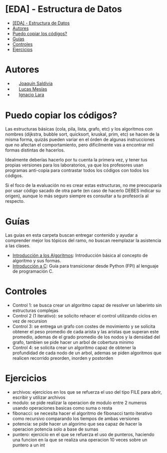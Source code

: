# [EDA] - Estructura de Datos

- [\[EDA\] - Estructura de Datos](#eda---estructura-de-datos)
- [Autores](#autores)
- [Puedo copiar los códigos?](#puedo-copiar-los-códigos)
- [Guías](#guías)
- [Controles](#controles)
- [Ejercicios](#ejercicios)


# Autores
- <img width="16" align="center" src="https://avatars.githubusercontent.com/u/97257980?v=4"></img> [Joaquín Saldivia](https://github.com/Klefur)
- <img width="16" align="center" src="https://avatars.githubusercontent.com/u/102250934?v=4"></img> [Lucas Mesías](https://github.com/Skyrdow)
- <img width="16" align="center" src="https://avatars.githubusercontent.com/u/71242366?v=4"></img> [Ignacio Lara](https://github.com/kappita)

# Puedo copiar los códigos?
Las estructuras básicas (cola, pila, lista, grafo, etc) y los algoritmos con nombres (dijkstra, bubble sort, quicksort, kruskal, prim, etc) se hacen de la misma forma, quizás pueden variar en el órden de algunas instrucciones que no afectan el comportamiento, pero dificilmente vas a encontrar mil formas distintas de hacerlos.

Idealmente deberías hacerlo por tu cuenta la primera vez, y tener tus propias versiones para los laboratorios, ya que los profesores usan programas anti-copia para contrastar todos los códigos con todos los códigos.

Si el foco de la evaluación no es crear estas estructuras, no me preocuparía por usar código sacado de otra parte (en caso de hacerlo DEBES indicar su origen), aunque lo más seguro siempre es consultar a tu profesor/a al respecto.

# Guías
Las guías en esta carpeta buscan entregar contenido y ayudar a comprender mejor los tópicos del ramo, no buscan reemplazar la asistencia a las clases.
- [Introducción a los Algoritmos](./Algoritmos.md): Introducción básica al concepto de algoritmo y sus formas.
- [Introducción a C](./Introducción%20a%20C.md): Guía para transicionar desde Python (FPI) al lenguaje de programación C.



# Controles

- Control 1: se busca crear un algoritmo capaz de resolver un laberinto sin estructuras complejas
- Control 2 (1 iterativo): se solicito rehacer el control utilizando ciclos en vez de recursion
- Control 3: se entrega un grafo con costes de movimiento y se solicita obtener el peso promedio de cada arista y las aristas que superan este promedio, ademas de el grado promedio de los nodos y la densidad del grafo, tambien se pide hacer un arbol de cobertura minimo
- Control 4: se solicita crear un algoritmo capaz de obtener la profundidad de cada nodo de un arbol, ademas se piden algoritmos que realicen recorrido preorden, inorden y postorden

# Ejercicios

- archivos: ejercicios en los que se refuerza el uso del tipo FILE para abrir, escribir y utilizar archivos
- modulo: se pide realizar la operacion de modulo entre 2 numeros usando operaciones basicas como suma o resta
- fibonacci: se necesita hacer el algoritmo de fibonacci tanto iterativo como recursivo comparando los tiempos de ambas versiones
- potencia: se pide hacer un algorimo que sea capaz de hacer la operacion potencia solo a base de sumas
- puntero: ejercicio en el que se refuerza el uso de punteros, haciendo una funcion en la que se realiza una operacion 10 veces sobre un puntero a un int
